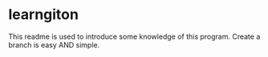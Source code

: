 # learngiton
This readme is used to introduce some knowledge of this program.
Create a branch is easy AND simple.
